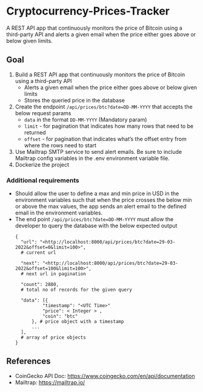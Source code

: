 # Cryptocurrency-Prices-Tracker

A REST API app that continuously monitors the price of Bitcoin using a third-party API and alerts a given email when the
price either goes above or below given limits.

## Goal

1. Build a REST API app that continuously monitors the price of Bitcoin using a third-party API
    - Alerts a given email when the price either goes above or below given limits
    - Stores the queried price in the database
2. Create the endpoint `/api/prices/btc?date=DD-MM-YYYY` that accepts the below request params
    - `data` in the format `DD-MM-YYYY` (Mandatory param)  
    - `limit` - for pagination that indicates how many rows that need to be returned  
    - `offset` - for pagination that indicates what’s the offset entry from where the rows need to start  
3. Use Mailtrap SMTP service to send alert emails. Be sure to include Mailtrap config variables in the .env environment variable file.
4. Dockerize the project

### Additional requirements

- Should allow the user to define a max and min price in USD in the environment variables such that when the price
  crosses the below min or above the max values, the app sends an alert email to the defined email in the environment
  variables.
- The end point `/api/prices/btc?date=DD-MM-YYYY` must allow the developer to query the database with the below expected
  output
  ```
  {
    "url": "<http://localhost:8000/api/prices/btc?date=29-03-2022&offset=0&limit=100>",
    # current url

    "next": "<http://localhost:8000/api/prices/btc?date=29-03-2022&offset=100&limit=100>",
    # next url in pagination

    "count": 2880,
    # total no of records for the given query

    "data": [{
            "timestamp": "<UTC Time>"
            "price": < Integer > ,
            "coin": "btc"
        }, # price object with a timestamp
        ...
    ],
    # array of price objects
  }

## References

- CoinGecko API Doc: <https://www.coingecko.com/en/api/documentation>
- Mailtrap: <https://mailtrap.io/>
